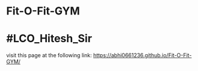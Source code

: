 # Fit-O-Fit-GYM
# #LCO_Hitesh_Sir
visit this page at the following link: 
https://abhi0661236.github.io/Fit-O-Fit-GYM/
